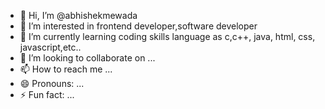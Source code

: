 - 👋 Hi, I’m @abhishekmewada
- 👀 I’m interested in frontend developer,software developer
- 🌱 I’m currently learning coding skills language as c,c++, java, html, css, javascript,etc..
- 💞️ I’m looking to collaborate on ...
- 📫 How to reach me ...
- 😄 Pronouns: ...
- ⚡ Fun fact: ...

<!---
abhishekmewada/abhishekmewada is a ✨ special ✨ repository because its `README.md` (this file) appears on your GitHub profile.
You can click the Preview link to take a look at your changes.
--->
